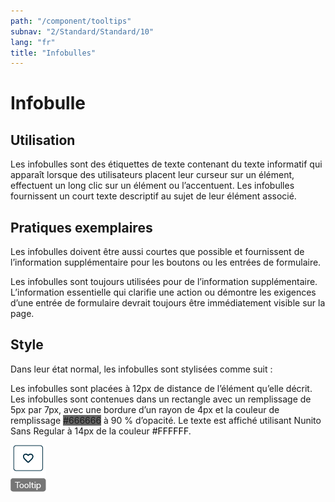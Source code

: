 ```yaml
---
path: "/component/tooltips"
subnav: "2/Standard/Standard/10"
lang: "fr"
title: "Infobulles"
---
```


<helmet>
<title> Infobulles - Système de conception Aurora </title>
</helmet>

# Infobulle
## Utilisation
Les infobulles sont des étiquettes de texte contenant du texte informatif qui apparaît lorsque des utilisateurs placent leur curseur sur un élément, effectuent un long clic sur un élément ou l’accentuent. Les infobulles fournissent un court texte descriptif au sujet de leur élément associé.

## Pratiques exemplaires
Les infobulles doivent être aussi courtes que possible et fournissent de l’information supplémentaire pour les boutons ou les entrées de formulaire.

Les infobulles sont toujours utilisées pour de l’information supplémentaire. L’information essentielle qui clarifie une action ou démontre les exigences d’une entrée de formulaire devrait toujours être immédiatement visible sur la page.

<documentationtabs remove="react">
      <doctabpanel type="html">
      </doctabpanel>
      <doctabpanel type="design">
          

## Style
Dans leur état normal, les infobulles sont stylisées comme suit :

Les infobulles sont placées à 12px de distance de l’élément qu’elle décrit. Les infobulles sont contenues dans un rectangle avec un remplissage de 5px par 7px, avec une bordure d’un rayon de 4px et la couleur de remplissage <badge style="background-color: #666666">#666666</badge> à 90 % d’opacité. Le texte est affiché utilisant Nunito Sans Regular à 14px de la couleur <badge style="background-color: #FFFFFF; color: black">#FFFFFF</badge>.

![Elément infobulle](../../../img\components\tooltip.png)

</doctabpanel>
    </documentationtabs>




